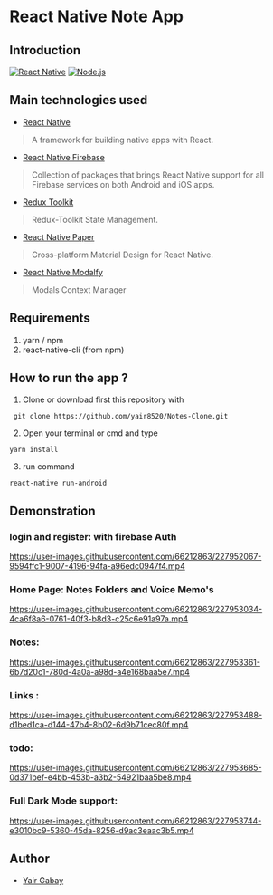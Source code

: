 # React Native Note App

## Introduction
[![React Native](https://img.shields.io/badge/React%20Native-0.70.6-blue.svg?style=rounded-square)](https://facebook.github.io/react-native/)
[![Node.js](https://img.shields.io/badge/Node.js-v.16.19.0-green.svg?style=rounded-square)](https://nodejs.org/)

## Main technologies used
- [React Native](https://github.com/facebook/react-native)
> A framework for building native apps with React.

- [React Native Firebase](https://rnfirebase.io/)
> Collection of packages that brings React Native support for all Firebase services on both Android and iOS apps.

- [Redux Toolkit](https://github.com/reduxjs/redux-toolkit)
> Redux-Toolkit State Management.

- [React Native Paper](https://github.com/callstack/react-native-paper)
> Cross-platform Material Design for React Native.

- [React Native Modalfy](https://github.com/colorfy-software/react-native-modalfy)
> Modals Context Manager


## Requirements
1. yarn / npm
2. react-native-cli (from npm)

## How to run the app ?
1. Clone or download first this repository with 
```
 git clone https://github.com/yair8520/Notes-Clone.git
```
2. Open your terminal or cmd and type
```
yarn install
```
3. run command
```
react-native run-android
```

## Demonstration

### login and register: with firebase Auth

https://user-images.githubusercontent.com/66212863/227952067-9594ffc1-9007-4196-94fa-a96edc0947f4.mp4

### Home Page: Notes Folders and Voice Memo's

https://user-images.githubusercontent.com/66212863/227953034-4ca6f8a6-0761-40f3-b8d3-c25c6e91a97a.mp4


### Notes:


https://user-images.githubusercontent.com/66212863/227953361-6b7d20c1-780d-4a0a-a98d-a4e168baa5e7.mp4


### Links :


https://user-images.githubusercontent.com/66212863/227953488-d1bed1ca-d144-47b4-8b02-6d9b71cec80f.mp4


### todo:


https://user-images.githubusercontent.com/66212863/227953685-0d371bef-e4bb-453b-a3b2-54921baa5be8.mp4


### Full Dark Mode support:

https://user-images.githubusercontent.com/66212863/227953744-e3010bc9-5360-45da-8256-d9ac3eaac3b5.mp4


 
## Author
* [Yair Gabay](https://github.com/Yair8520)
